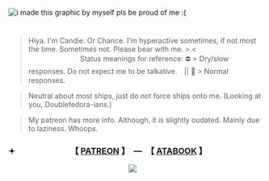 ![i made this graphic by myself pls be proud of me :{](https://github.com/user-attachments/assets/da03c91a-d621-438c-89c5-d6652555fb1c)

# 
> Hiya. I'm Candie. Or Chance. I'm hyperactive sometimes, if not most the time. Sometimes not. Please bear with me. >.<  　　　　　　　
> Status meanings for reference: ⛔ > Dry/slow responses. Do not expect me to be talkative.　|| 🌙 > Normal responses.

> Neutral about most ships, just do not force ships onto me. (Looking at you, Doublefedora-ians.)

> My patreon has more info. Although, it is slightly oudated. Mainly due to laziness. Whoops. 

### 𖥔 　　　　　　　【 [PATREON](https://www.patreon.com/c/supportingconstellation) 】　—　【 [ATABOOK](https://thatonedockdweller.atabook.org/) 】

　　　　　　　　　　　　　　　　　![](https://komarev.com/ghpvc/?username=ROLLORD1E&color=3c5540&label=Gamblers&style=for-the-badge)
